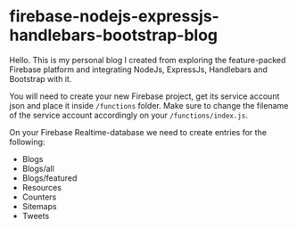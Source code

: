 # firebase-nodejs-expressjs-handlebars-bootstrap-blog
Hello. This is my personal blog I created from exploring the feature-packed Firebase platform and integrating NodeJs, ExpressJs, Handlebars and Bootstrap with it.

You will need to create your new Firebase project, get its service account json and place it inside <code>/functions</code> folder. Make sure to change the filename of the service account accordingly on your <code>/functions/index.js</code>.

On your Firebase Realtime-database we need to create entries for the following:
<ul>
  <li>Blogs</li>
  <li>Blogs/all</li>
  <li>Blogs/featured</li>
  <li>Resources</li>
  <li>Counters</li>
  <li>Sitemaps</li>
  <li>Tweets</li>
</ul>
